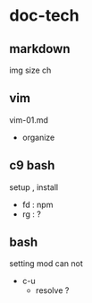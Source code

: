 
# doc-tech


## markdown

img size ch


## vim

vim-01.md
- organize


## c9 bash

setup , install

- fd : npm
- rg : ?


## bash

setting mod can not
- c-u
  - resolve ?




